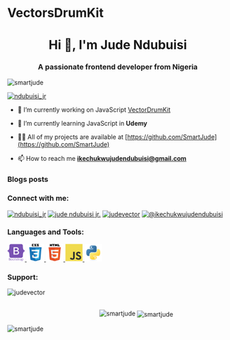 # VectorsDrumKit
<h1 align="center">Hi 👋, I'm Jude Ndubuisi</h1>
<h3 align="center">A passionate frontend developer from Nigeria</h3>

<p align="left"> <img src="https://komarev.com/ghpvc/?username=smartjude&label=Profile%20views&color=0e75b6&style=flat" alt="smartjude" /> </p>

<p align="left"> <a href="https://twitter.com/ndubuisi_jr" target="blank"><img src="https://img.shields.io/twitter/follow/ndubuisi_jr?logo=twitter&style=for-the-badge" alt="ndubuisi_jr" /></a> </p>

- 🔭 I’m currently working on JavaScript [VectorDrumKit](https://github.com/SmartJude)

- 🌱 I’m currently learning JavaScript in **Udemy**

- 👨‍💻 All of my projects are available at [https://github.com/SmartJude](https://github.com/SmartJude)

- 📫 How to reach me **ikechukwujudendubuisi@gmail.com**

### Blogs posts
<!-- BLOG-POST-LIST:START -->
<!-- BLOG-POST-LIST:END -->

<h3 align="left">Connect with me:</h3>
<p align="left">
<a href="https://twitter.com/ndubuisi_jr" target="blank"><img align="center" src="https://raw.githubusercontent.com/rahuldkjain/github-profile-readme-generator/master/src/images/icons/Social/twitter.svg" alt="ndubuisi_jr" height="30" width="40" /></a>
<a href="https://fb.com/jude ndubuisi jr." target="blank"><img align="center" src="https://raw.githubusercontent.com/rahuldkjain/github-profile-readme-generator/master/src/images/icons/Social/facebook.svg" alt="jude ndubuisi jr." height="30" width="40" /></a>
<a href="https://instagram.com/judevector" target="blank"><img align="center" src="https://raw.githubusercontent.com/rahuldkjain/github-profile-readme-generator/master/src/images/icons/Social/instagram.svg" alt="judevector" height="30" width="40" /></a>
<a href="https://medium.com/@ikechukwujudendubuisi" target="blank"><img align="center" src="https://raw.githubusercontent.com/rahuldkjain/github-profile-readme-generator/master/src/images/icons/Social/medium.svg" alt="@ikechukwujudendubuisi" height="30" width="40" /></a>
</p>

<h3 align="left">Languages and Tools:</h3>
<p align="left"> <a href="https://getbootstrap.com" target="_blank" rel="noreferrer"> <img src="https://raw.githubusercontent.com/devicons/devicon/master/icons/bootstrap/bootstrap-plain-wordmark.svg" alt="bootstrap" width="40" height="40"/> </a> <a href="https://www.w3schools.com/css/" target="_blank" rel="noreferrer"> <img src="https://raw.githubusercontent.com/devicons/devicon/master/icons/css3/css3-original-wordmark.svg" alt="css3" width="40" height="40"/> </a> <a href="https://www.w3.org/html/" target="_blank" rel="noreferrer"> <img src="https://raw.githubusercontent.com/devicons/devicon/master/icons/html5/html5-original-wordmark.svg" alt="html5" width="40" height="40"/> </a> <a href="https://developer.mozilla.org/en-US/docs/Web/JavaScript" target="_blank" rel="noreferrer"> <img src="https://raw.githubusercontent.com/devicons/devicon/master/icons/javascript/javascript-original.svg" alt="javascript" width="40" height="40"/> </a> <a href="https://www.python.org" target="_blank" rel="noreferrer"> <img src="https://raw.githubusercontent.com/devicons/devicon/master/icons/python/python-original.svg" alt="python" width="40" height="40"/> </a> </p>

<h3 align="left">Support:</h3>
<p><a href="https://www.buymeacoffee.com/judevector"> <img align="left" src="https://cdn.buymeacoffee.com/buttons/v2/default-yellow.png" height="50" width="210" alt="judevector" /></a></p><br><br>

<p><img align="left" src="https://github-readme-stats.vercel.app/api/top-langs?username=smartjude&show_icons=true&locale=en&layout=compact" alt="smartjude" /></p>

<p>&nbsp;<img align="center" src="https://github-readme-stats.vercel.app/api?username=smartjude&show_icons=true&locale=en" alt="smartjude" /></p>

<p><img align="center" src="https://github-readme-streak-stats.herokuapp.com/?user=smartjude&" alt="smartjude" /></p>

